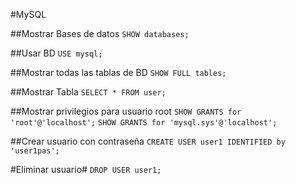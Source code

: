 #MySQL  

##Mostrar Bases de datos
`SHOW databases;`

##Usar BD
`USE mysql;`


##Mostrar todas las tablas de BD
`SHOW FULL tables;`

##Mostrar Tabla
`SELECT * FROM user;`

##Mostrar privilegios para usuario root
`SHOW GRANTS for 'root'@'localhost';`
`SHOW GRANTS for 'mysql.sys'@'localhost';`

##Crear usuario con contraseña
`CREATE USER user1 IDENTIFIED by 'user1pas';`  

#Eliminar usuario#
`DROP USER user1;`  

